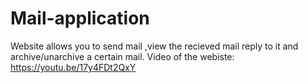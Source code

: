 # Mail-application
Website allows you to send mail ,view the recieved mail reply to it and archive/unarchive a certain mail.
Video of the webiste: https://youtu.be/17y4FDt2QxY
